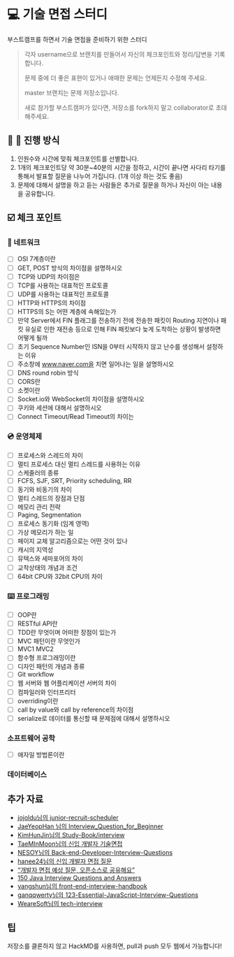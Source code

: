 # 💻 기술 면접 스터디
부스트캠프를 하면서 기술 면접을 준비하기 위한 스터디

> 각자 username으로 브랜치를 만들어서 자신의 체크포인트와 정리/답변을 기록합니다.
> 
> 문제 중에 더 좋은 표현이 있거나 애매한 문제는 언제든지 수정해 주세요.
> 
> master 브랜치는 문제 저장소입니다.
>
> 새로 참가할 부스트캠퍼가 있다면, 저장소를 fork하지 말고 collaborator로 초대해주세요.

## 👥 💬 진행 방식
1. 인원수와 시간에 맞춰 체크포인트를 선별합니다.
2. 1개의 체크포인트당 약 30분~40분의 시간을 정하고, 시간이 끝나면 사다리 타기를 통해서 발표할 질문을 나누어 가집니다. (1개 이상 하는 것도 좋음)
3. 문제에 대해서 설명을 하고 듣는 사람들은 추가로 질문을 하거나 자신이 아는 내용을 공유합니다.

## ☑️ 체크 포인트
### 📶 네트워크
- [ ] OSI 7계층이란
- [ ] GET, POST 방식의 차이점을 설명하시오
- [ ] TCP와 UDP의 차이점은
- [ ] TCP를 사용하는 대표적인 프로토콜
- [ ] UDP를 사용하는 대표적인 프로토콜
- [ ] HTTP와 HTTPS의 차이점
- [ ] HTTPS의 S는 어떤 계층에 속해있는가
- [ ] 만약 Server에서 FIN 플래그를 전송하기 전에 전송한 패킷이 Routing 지연이나 패킷 유실로 인한 재전송 등으로 인해 FIN 패킷보다 늦게 도착하는 상황이 발생하면 어떻게 될까
- [ ] 초기 Sequence Number인 ISN을 0부터 시작하지 않고 난수를 생성해서 설정하는 이유
- [ ] 주소창에 www.naver.com을 치면 일어나는 일을 설명하시오
- [ ] DNS round robin 방식
- [ ] CORS란
- [ ] 소켓이란
- [ ] Socket.io와 WebSocket의 차이점을 설명하시오
- [ ] 쿠키와 세션에 대해서 설명하시오
- [ ] Connect Timeout/Read Timeout의 차이는

### 💿 운영체제
- [ ] 프로세스와 스레드의 차이
- [ ] 멀티 프로세스 대신 멀티 스레드를 사용하는 이유
- [ ] 스케줄러의 종류
- [ ] FCFS, SJF, SRT, Priority scheduling, RR
- [ ] 동기와 비동기의 차이
- [ ] 멀티 스레드의 장점과 단점
- [ ] 메모리 관리 전략
- [ ] Paging, Segmentation
- [ ] 프로세스 동기화 (임계 영역)
- [ ] 가상 메모리가 하는 일
- [ ] 페이지 교체 알고리즘으로는 어떤 것이 있나
- [ ] 캐시의 지역성
- [ ] 뮤텍스와 세마포어의 차이
- [ ] 교착상태의 개념과 조건
- [ ] 64bit CPU와 32bit CPU의 차이
 
### ⌨️ 프로그래밍
- [ ] OOP란
- [ ] RESTful API란
- [ ] TDD란 무엇이며 어떠한 장점이 있는가
- [ ] MVC 패턴이란 무엇인가
- [ ] MVC1 MVC2
- [ ] 함수형 프로그래밍이란
- [ ] 디자인 패턴의 개념과 종류
- [ ] Git workflow
- [ ] 웹 서버와 웹 어플리케이션 서버의 차이
- [ ] 컴파일러와 인터프리터
- [ ] overriding이란
- [ ] call by value와 call by reference의 차이점
- [ ] serialize로 데이터를 통신할 때 문제점에 대해서 설명하시오

### 소프트웨어 공학
- [ ] 애자일 방법론이란


### 데이터베이스


## 추가 자료
* [jojoldu님의 junior-recruit-scheduler](https://github.com/jojoldu/junior-recruit-scheduler/blob/master/README.md)
* [JaeYeopHan 님의 Interview_Question_for_Beginner](https://github.com/JaeYeopHan/Interview_Question_for_Beginner)
* [KimHunJin님의 Study-Book/interview](https://github.com/KimHunJin/Study-Book/tree/master/interview)
* [TaeMInMoon님의 신입 개발자 기술면접](https://trello.com/b/BWtpfywH/%EC%8B%A0%EC%9E%85-%EA%B0%9C%EB%B0%9C%EC%9E%90-%EA%B8%B0%EC%88%A0%EB%A9%B4%EC%A0%91)
* [NESOY님의 Back-end-Developer-Interview-Questions](https://github.com/NESOY/Back-end-Developer-Interview-Questions)
* [hanee24님의 신입 개발자 면접 질문](https://hanee24.github.io/2018/05/13/interview-questions/)
* [“개발자 면접 예상 질문, 오픈소스로 공유해요”](http://www.bloter.net/archives/246472)
* [150 Java Interview Questions and Answers](https://www.javacodegeeks.com/2014/04/java-interview-questions-and-answers.html#2)
* [yangshun님의 front-end-interview-handbook](https://github.com/yangshun/front-end-interview-handbook/blob/master/Translations/Korean/questions/javascript-questions.md)
* [ganqqwerty님의 123-Essential-JavaScript-Interview-Questions](https://github.com/ganqqwerty/123-Essential-JavaScript-Interview-Questions)
* [WeareSoft님의 tech-interview](https://github.com/WeareSoft/tech-interview)

## 팁
저장소를 클론하지 않고 HackMD를 사용하면, pull과 push 모두 웹에서 가능합니다!
